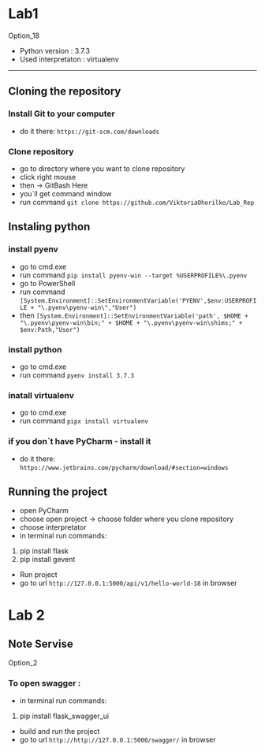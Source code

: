 # Lab1

Option_18

* Python version : 3.7.3
* Used interpretaton : virtualenv
______________________________________________________________________________________________

## Cloning the repository

### Install Git to your computer
* do it there: `https://git-scm.com/downloads`

### Clone repository
* go to directory where you want to clone repository
* click right mouse
* then -> GitBash Here
* you`ll get command window
* run command `git clone https://github.com/ViktoriaOhorilko/Lab_Rep`

## Instaling python

### install pyenv
* go to cmd.exe 
* run command `pip install pyenv-win --target %USERPROFILE%\.pyenv`
* go to PowerShell
* run command `[System.Environment]::SetEnvironmentVariable('PYENV',$env:USERPROFILE + "\.pyenv\pyenv-win\","User")`
* then `[System.Environment]::SetEnvironmentVariable('path', $HOME + "\.pyenv\pyenv-win\bin;" + $HOME + "\.pyenv\pyenv-win\shims;" + $env:Path,"User")`

### install python
* go to cmd.exe 
* run command `pyenv install 3.7.3`

### inatall virtualenv
* go to cmd.exe 
* run command `pipx install virtualenv`

### if you don`t have PyCharm - install it
* do it there: `https://www.jetbrains.com/pycharm/download/#section=windows`

## Running the project

* open PyCharm
* choose open project -> choose folder where you clone repository
* choose interpretator
* in terminal run commands:
1. pip install flask
2. pip install gevent
* Run project
* go to url `http://127.0.0.1:5000/api/v1/hello-world-18` in browser

# Lab 2

## Note Servise
Option_2

### To open swagger :

* in terminal run commands:
1. pip install flask_swagger_ui
* build and run the project
* go to url `http://http://127.0.0.1:5000/swagger/` in browser


